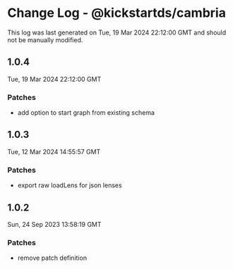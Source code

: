 # Change Log - @kickstartds/cambria

This log was last generated on Tue, 19 Mar 2024 22:12:00 GMT and should not be manually modified.

## 1.0.4
Tue, 19 Mar 2024 22:12:00 GMT

### Patches

- add option to start graph from existing schema

## 1.0.3
Tue, 12 Mar 2024 14:55:57 GMT

### Patches

- export raw loadLens for json lenses

## 1.0.2
Sun, 24 Sep 2023 13:58:19 GMT

### Patches

- remove patch definition

